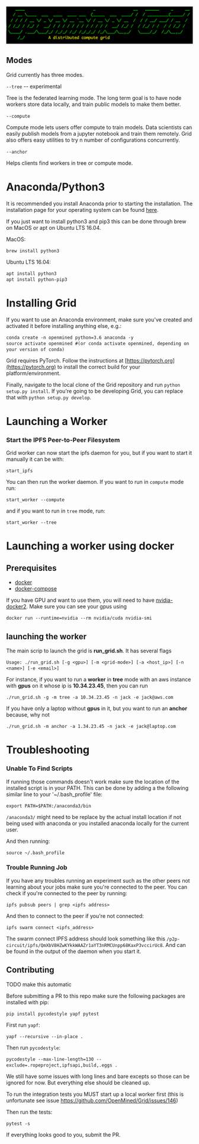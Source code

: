 ![wtf](images/banner.png)

## Modes

Grid currently has three modes.

`--tree` -- experimental

Tree is the federated learning mode.  The long term goal is to have node workers store data
locally, and train public models to make them better.

`--compute`

Compute mode lets users offer compute to train models.  Data scientists can easily publish models from
a jupyter notebook and train them remotely.  Grid also offers easy utilities to try n number of
configurations concurrently.

`--anchor`

Helps clients find workers in tree or compute mode.

# Anaconda/Python3

It is recommended you install Anaconda prior to starting the installation. The installation page for your operating system can be found [here](https://www.anaconda.com/download/).

If you just want to install python3 and pip3 this can be done through brew on MacOS or apt on Ubuntu LTS 16.04.

MacOS:

```
brew install python3
```

Ubuntu LTS 16.04:

```
apt install python3
apt install python-pip3
```

# Installing Grid

If you want to use an Anaconda environment, make sure you've created and activated it before installing anything else, e.g.:
```
conda create -n openmined python=3.6 anaconda -y
source activate openmined #(or conda activate openmined, depending on your version of conda)
```
Grid requires PyTorch.  Follow the instructions at [https://pytorch.org](https://pytorch.org) to install the correct build for your platform/environment.

Finally, navigate to the local clone of the Grid repository and run ```python setup.py install```.  If you're going to be developing Grid, you can replace that with ```python setup.py develop```.

# Launching a Worker

### Start the IPFS Peer-to-Peer Filesystem

Grid worker can now start the ipfs daemon for you, but if you want to start it manually it can be with:

```
start_ipfs
```

You can then run the worker daemon. If you want to run in `compute` mode run:

```
start_worker --compute
```

and if you want to run in `tree` mode, run:

```
start_worker --tree
```

# Launching a worker using docker

## Prerequisites

- [docker](https://docs.docker.com/) 
- [docker-compose](https://docs.docker.com/compose/)

If you have GPU and want to use them, you will need to have [nvidia-docker2](https://github.com/nvidia/nvidia-docker/wiki/Installation-(version-2.0)). Make sure you can see your gpus using

 ```
docker run --runtime=nvidia --rm nvidia/cuda nvidia-smi 
 ```

## launching the worker

The main scrip to launch the grid is **run_grid.sh**. It has several flags

```
Usage: ./run_grid.sh [-g <gpu>] [-m <grid-mode>] [-a <host_ip>] [-n <name>] [-e <email>]
```

For instance, if you want to run a **worker** in **tree** mode with an aws instance with **gpus** on it whose ip is **10.34.23.45**, then you can run

```
./run_grid.sh -g -m tree -a 10.34.23.45 -n jack -e jack@aws.com
```

If you have only a laptop without **gpus** in it, but you want to run an **anchor** because, why not

```
./run_grid.sh -m anchor -a 1.34.23.45 -n jack -e jack@laptop.com
```

# Troubleshooting

### Unable To Find Scripts

If running those commands doesn't work make sure the location of the installed script is in your PATH. This can be done by adding a the following similar line to your '~/.bash_profile' file:

```
export PATH=$PATH:/anaconda3/bin
```

`/anaconda3/` might need to be replace by the actual install location if not being used with anaconda or you installed anaconda locally for the current user.

And then running:

```
source ~/.bash_profile
```

### Trouble Running Job

If you have any troubles running an experiment such as the other peers not learning about your jobs make sure you're connected to the peer. You can check if you're connected to the peer by running:

```
ipfs pubsub peers | grep <ipfs address>
```

And then to connect to the peer if you're not connected:

```
ipfs swarm connect <ipfs_address>
```

The swarm connect IPFS address should look something like this `/p2p-circuit/ipfs/QmXbV8HZwKYkkWAAZr1aYT3nRMCUnpp68KaxP3vccirUc8`. And can be found in the output of the daemon when you start it.

## Contributing

TODO make this automatic

Before submitting a PR to this repo make sure the following packages are installed with pip:

```
pip install pycodestyle yapf pytest
```

First run `yapf`:

```
yapf --recursive --in-place .
```

Then run `pycodestyle`:

```
pycodestyle --max-line-length=130 --exclude=.ropeproject,ipfsapi,build,.eggs .
```

We still have some issues with long lines and bare excepts so those can be ignored for now. But everything else should be cleaned up.

To run the integration tests you MUST start up a local worker first (this is unfortunate see issue https://github.com/OpenMined/Grid/issues/146)

Then run the tests:

```
pytest -s
```

If everything looks good to you, submit the PR.
